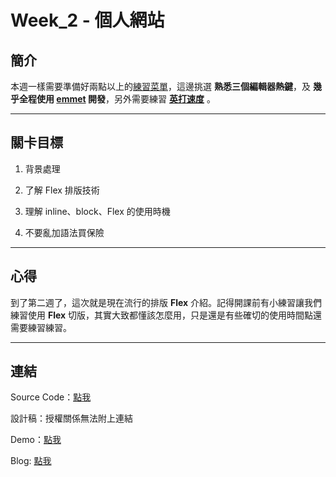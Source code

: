 # Week_2 - 個人網站

## 簡介

本週一樣需要準備好兩點以上的[練習菜單](https://hackmd.io/@YmcMgo-NSKOqgTGAjl_5tg/HJpJk8ABU/%2FiE6mxohOS-ujKU398Ewk1w)，這邊挑選 **熟悉三個編輯器熱鍵**，及 **幾乎全程使用 [emmet](https://docs.emmet.io/cheat-sheet/) 開發**，另外需要練習 **[英打速度](http://keybr.com/)** 。

---

## 關卡目標

1. 背景處理

2. 了解 Flex 排版技術

3. 理解 inline、block、Flex 的使用時機

4. 不要亂加語法買保險

---

## 心得

到了第二週了，這次就是現在流行的排版 **Flex** 介紹。記得開課前有小練習讓我們練習使用 **Flex** 切版，其實大致都懂該怎麼用，只是還是有些確切的使用時間點還需要練習練習。

---

## 連結

Source Code：[點我](https://github.com/RexHung0302/Hexschool-web-layout-training/tree/master/Week_2)

設計稿：授權關係無法附上連結

Demo：[點我](https://rexhung0302.github.io/Hexschool-web-layout-training/Week_2/index.html)

Blog: [點我](https://rexhung0302.github.io/2020/04/19/20200419/#more)